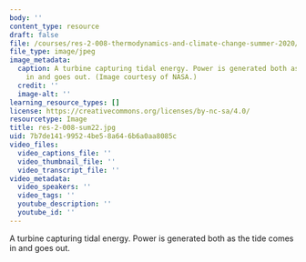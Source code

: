 ```yaml
---
body: ''
content_type: resource
draft: false
file: /courses/res-2-008-thermodynamics-and-climate-change-summer-2020/res-2-008-sum22.jpg
file_type: image/jpeg
image_metadata:
  caption: A turbine capturing tidal energy. Power is generated both as the tide comes
    in and goes out. (Image courtesy of NASA.)
  credit: ''
  image-alt: ''
learning_resource_types: []
license: https://creativecommons.org/licenses/by-nc-sa/4.0/
resourcetype: Image
title: res-2-008-sum22.jpg
uid: 7b7de141-9952-4be5-8a64-6b6a0aa8085c
video_files:
  video_captions_file: ''
  video_thumbnail_file: ''
  video_transcript_file: ''
video_metadata:
  video_speakers: ''
  video_tags: ''
  youtube_description: ''
  youtube_id: ''
---
```

A turbine capturing tidal energy. Power is generated both as the tide comes in and goes out.